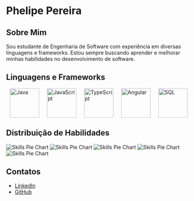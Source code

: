 # Phelipe Pereira

## Sobre Mim
Sou estudante de Engenharia de Software com experiência em diversas linguagens e frameworks. Estou sempre buscando aprender e melhorar minhas habilidades no desenvolvimento de software.

## Linguagens e Frameworks

<div style="display: flex; align-items: center; justify-content: space-around;">

  <img src="https://img.shields.io/badge/Java-%23F7DF1E?style=for-the-badge&logo=java&logoColor=white" alt="Java" style="height: 80px;"/>
  <img src="https://img.shields.io/badge/JavaScript-%23F7DF1E?style=for-the-badge&logo=javascript&logoColor=white" alt="JavaScript" style="height: 80px;"/>
  <img src="https://img.shields.io/badge/TypeScript-%23007ACC?style=for-the-badge&logo=typescript&logoColor=white" alt="TypeScript" style="height: 80px;"/>
  <img src="https://img.shields.io/badge/Angular-%23DD0031?style=for-the-badge&logo=angular&logoColor=white" alt="Angular" style="height: 80px;"/>
  <img src="https://img.shields.io/badge/SQL-%234479A1?style=for-the-badge&logo=postgresql&logoColor=white" alt="SQL" style="height: 80px;"/>

</div>

## Distribuição de Habilidades

![Skills Pie Chart](https://img.shields.io/badge/Java-20%25-%23F7DF1E?style=flat&logo=java&logoColor=white&labelColor=%23F7DF1E&label=Java&color=%23F7DF1E)
![Skills Pie Chart](https://img.shields.io/badge/JavaScript-20%25-%23F7DF1E?style=flat&logo=javascript&logoColor=white&labelColor=%23F7DF1E&label=JavaScript&color=%23F7DF1E)
![Skills Pie Chart](https://img.shields.io/badge/TypeScript-20%25-%23007ACC?style=flat&logo=typescript&logoColor=white&labelColor=%23007ACC&label=TypeScript&color=%23007ACC)
![Skills Pie Chart](https://img.shields.io/badge/Angular-20%25-%23DD0031?style=flat&logo=angular&logoColor=white&labelColor=%23DD0031&label=Angular&color=%23DD0031)
![Skills Pie Chart](https://img.shields.io/badge/SQL-20%25-%234479A1?style=flat&logo=postgresql&logoColor=white&labelColor=%234479A1&label=SQL&color=%234479A1)

## Contatos
- [LinkedIn](https://www.linkedin.com/in/seu-perfil-linkedin)
- [GitHub](https://github.com/seu-usuario-github)
